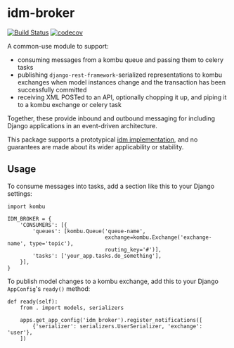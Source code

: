 # idm-broker

[![Build Status](https://travis-ci.org/alexsdutton/idm-broker.svg?branch=master)](https://travis-ci.org/alexsdutton/idm-broker) [![codecov](https://codecov.io/gh/alexsdutton/idm-brokerbranch/master/graph/badge.svg)](https://codecov.io/gh/alexsdutton/idm-broker)

A common-use module to support:

* consuming messages from a kombu queue and passing them to celery tasks
* publishing `django-rest-framework`-serialized representations to kombu exchanges when model instances change and the
  transaction has been successfully committed
* receiving XML POSTed to an API, optionally chopping it up, and piping it to a kombu exchange or celery task

Together, these provide inbound and outbound messaging for including Django applications in an event-driven
architecture.

This package supports a prototypical [idm implementation](https://github.com/alexsdutton/idm), and no guarantees are
made about its wider applicability or stability.

## Usage

To consume messages into tasks, add a section like this to your Django settings:

    import kombu

    IDM_BROKER = {
        'CONSUMERS': [{
            'queues': [kombu.Queue('queue-name',
                                   exchange=kombu.Exchange('exchange-name', type='topic'),
                                   routing_key='#')],
            'tasks': ['your_app.tasks.do_something'],
        }],
    }

To publish model changes to a kombu exchange, add this to your Django `AppConfig`'s `ready()` method:

    def ready(self):
        from . import models, serializers

        apps.get_app_config('idm_broker').register_notifications([
            {'serializer': serializers.UserSerializer, 'exchange': 'user'},
        ])

